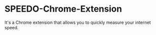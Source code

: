 # SPEEDO-Chrome-Extension
It's a Chrome extension that allows you to quickly measure your internet speed.
